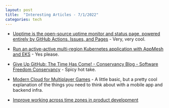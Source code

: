 ```yaml
---
layout: post
title:  "Interesting Articles - 7/1/2022"
categories: tech
---
```

* [Upptime is the open-source uptime monitor and status page, powered entirely by GitHub Actions, Issues, and Pages](https://upptime.js.org/) - Very, very cool.

* [Run an active-active multi-region Kubernetes application with AppMesh and EKS](https://aws.amazon.com/blogs/containers/run-an-active-active-multi-region-kubernetes-application-with-appmesh-and-eks/) - Yes please.

* [Give Up GitHub: The Time Has Come! - Conservancy Blog - Software Freedom Conservancy](https://sfconservancy.org/blog/2022/jun/30/give-up-github-launch/) - Spicy hot take.

* [Modern Cloud for Multiplayer Games](https://blog.hathora.dev/modern-cloud-for-multiplayer-games/) - A little basic, but a pretty cool explanation of the things you need to think about with a mobile app and backend infra.

* [Improve working across time zones in product development](https://askwhy.substack.com/p/improve-working-across-time-zones)

